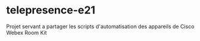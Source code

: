 # telepresence-e21
Projet servant a partager les scripts d'automatisation des appareils de Cisco Webex Room Kit
